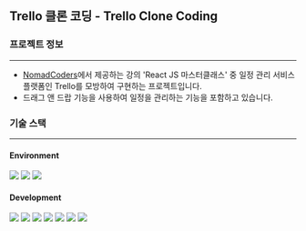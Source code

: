 ## Trello 클론 코딩 - Trello Clone Coding

### 프로젝트 정보

---

- [NomadCoders](https://nomadcoders.co)에서 제공하는 강의 'React JS 마스터클래스' 중 일정 관리 서비스 플랫폼인 Trello를 모방하여 구현하는 프로젝트입니다.
- 드래그 앤 드랍 기능을 사용하여 일정을 관리하는 기능을 포함하고 있습니다.

### 기술 스택

---

#### Environment

<img src="https://img.shields.io/badge/Visual Studio Code-4B9AE9?style=for-the-badge&logo=visualstudiocode&logoColor=white"> <img src="https://img.shields.io/badge/Git-F05032?style=for-the-badge&logo=git&logoColor=white"> <img src="https://img.shields.io/badge/GitHub-181717?style=for-the-badge&logo=github&logoColor=white">

#### Development

<img src="https://img.shields.io/badge/React-61DAFB?style=for-the-badge&logo=react&logoColor=black"> <img src="https://img.shields.io/badge/TypeScript-3178C6?style=for-the-badge&logo=typescript&logoColor=white"> <img src="https://img.shields.io/badge/React Beautiful Dnd-4FAC80?style=for-the-badge"> <img src="https://img.shields.io/badge/React Query-FF4154?style=for-the-badge&logo=react-query&logoColor=white"> <img src="https://img.shields.io/badge/Recoil-3578E5?style=for-the-badge&logo=recoil&logoColor=white"> <img src="https://img.shields.io/badge/Styled Components-DB7093?style=for-the-badge&logo=styled-components&logoColor=white"> <img src="https://img.shields.io/badge/Font Awesome-538DD7?style=for-the-badge&logo=font-awesome&logoColor=white">
